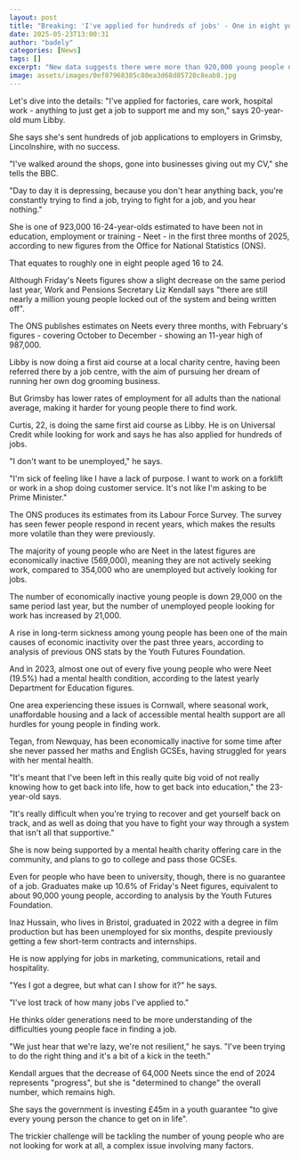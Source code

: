 ```yaml
---
layout: post
title: "Breaking: 'I've applied for hundreds of jobs' - One in eight youths not in work or education"
date: 2025-05-23T13:00:31
author: "badely"
categories: [News]
tags: []
excerpt: "New data suggests there were more than 920,000 young people not in work, education or training at the start of 2025."
image: assets/images/0ef87968385c80ea3d68d85720c8eab8.jpg
---
```


Let's dive into the details: "I've applied for factories, care work, hospital work - anything to just get a job to support me and my son," says 20-year-old mum Libby.

She says she's sent hundreds of job applications to employers in Grimsby, Lincolnshire, with no success.

"I've walked around the shops, gone into businesses giving out my CV," she tells the BBC. 

"Day to day it is depressing, because you don't hear anything back, you're constantly trying to find a job, trying to fight for a job, and you hear nothing."

She is one of 923,000 16-24-year-olds estimated to have been not in education, employment or training - Neet - in the first three months of 2025, according to new figures from the Office for National Statistics (ONS).

That equates to roughly one in eight people aged 16 to 24.

Although Friday's Neets figures show a slight decrease on the same period last year, Work and Pensions Secretary Liz Kendall says "there are still nearly a million young people locked out of the system and being written off".

The ONS publishes estimates on Neets every three months, with February's figures - covering October to December - showing an 11-year high of 987,000. 

Libby is now doing a first aid course at a local charity centre, having been referred there by a job centre, with the aim of pursuing her dream of running her own dog grooming business.

But Grimsby has lower rates of employment for all adults than the national average, making it harder for young people there to find work. 

Curtis, 22, is doing the same first aid course as Libby. He is on Universal Credit while looking for work and says he has also applied for hundreds of jobs.

"I don't want to be unemployed," he says. 

"I'm sick of feeling like I have a lack of purpose. I want to work on a forklift or work in a shop doing customer service. It's not like I'm asking to be Prime Minister."

The ONS produces its estimates from its Labour Force Survey. The survey has seen fewer people respond in recent years, which makes the results more volatile than they were previously.

The majority of young people who are Neet in the latest figures are economically inactive (569,000), meaning they are not actively seeking work, compared to 354,000 who are unemployed but actively looking for jobs.

The number of economically inactive young people is down 29,000 on the same period last year, but the number of unemployed people looking for work has increased by 21,000.

A rise in long-term sickness among young people has been one of the main causes of economic inactivity over the past three years, according to analysis of previous ONS stats by the Youth Futures Foundation. 

And in 2023, almost one out of every five young people who were Neet (19.5%) had a mental health condition, according to the latest yearly Department for Education figures.

One area experiencing these issues is Cornwall, where seasonal work, unaffordable housing and a lack of accessible mental health support are all hurdles for young people in finding work.

Tegan, from Newquay, has been economically inactive for some time after she never passed her maths and English GCSEs, having struggled for years with her mental health.

"It's meant that I've been left in this really quite big void of not really knowing how to get back into life, how to get back into education," the 23-year-old says. 

"It's really difficult when you're trying to recover and get yourself back on track, and as well as doing that you have to fight your way through a system that isn't all that supportive."

She is now being supported by a mental health charity offering care in the community, and plans to go to college and pass those GCSEs.

Even for people who have been to university, though, there is no guarantee of a job. Graduates make up 10.6% of Friday's Neet figures, equivalent to about 90,000 young people, according to analysis by the Youth Futures Foundation. 

Inaz Hussain, who lives in Bristol, graduated in 2022 with a degree in film production but has been unemployed for six months, despite previously getting a few short-term contracts and internships. 

He is now applying for jobs in marketing, communications, retail and hospitality.

"Yes I got a degree, but what can I show for it?" he says. 

"I've lost track of how many jobs I've applied to."

He thinks older generations need to be more understanding of the difficulties young people face in finding a job.

"We just hear that we're lazy, we're not resilient," he says. "I've been trying to do the right thing and it's a bit of a kick in the teeth."

Kendall argues that the decrease of 64,000 Neets since the end of 2024 represents "progress", but she is "determined to change" the overall number, which remains high.

She says the government is investing £45m in a youth guarantee "to give every young person the chance to get on in life".

The trickier challenge will be tackling the number of young people who are not looking for work at all, a complex issue involving many factors.

